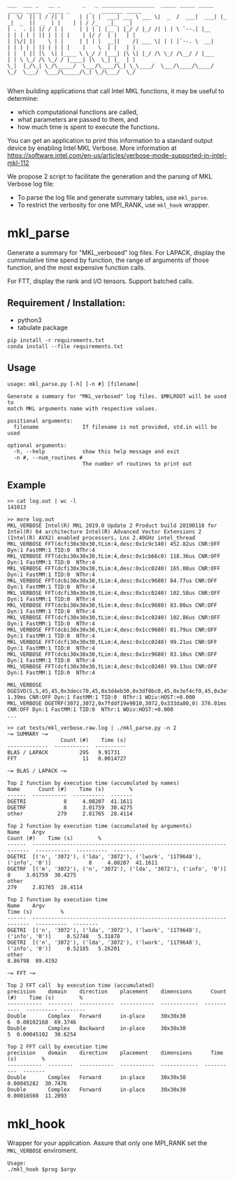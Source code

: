 ```
___  ___ _   __ _       _   _ _________________  _____ _____ _____   _____ _____  _____ _      _   _______ _____ 
|  \/  || | / /| |     | | | |  ___| ___ \ ___ \|  _  /  ___|  ___| |_   _|  _  ||  _  | |    | | / /_   _|_   _|
| .  . || |/ / | |     | | | | |__ | |_/ / |_/ /| | | \ `--.| |__     | | | | | || | | | |    | |/ /  | |   | |  
| |\/| ||    \ | |     | | | |  __||    /| ___ \| | | |`--. \  __|    | | | | | || | | | |    |    \  | |   | |  
| |  | || |\  \| |____ \ \_/ / |___| |\ \| |_/ /\ \_/ /\__/ / |___    | | \ \_/ /\ \_/ / |____| |\  \_| |_  | |  
\_|  |_/\_| \_/\_____/  \___/\____/\_| \_\____/  \___/\____/\____/    \_/  \___/  \___/\_____/\_| \_/\___/  \_/  
                                                                                                                 
```

When building applications that call Intel MKL functions, it may be useful to determine:
 - which computational functions are called,
 - what parameters are passed to them, and
 - how much time is spent to execute the functions.

You can get an application to print this information to a standard output device by enabling Intel MKL Verbose. More information at https://software.intel.com/en-us/articles/verbose-mode-supported-in-intel-mkl-112

We propose 2 script to facilitate the generation and the parsing of MKL Verbose log file:
- To parse the log file and generate summary tables, use `mkl_parse`.
- To restrict the verbosity for one MPI_RANK, use `mkl_hook` wrapper.

# mkl_parse 
Generate a summary for "MKL_verbosed" log files.
For LAPACK, display the cummulative time spend by function, the range of arguments of those function, and the most expensive function calls.

For FTT, display the rank and I/O tensors. Support batched calls.

## Requirement / Installation:
- python3
- tabulate package

```
pip install -r requirements.txt
conda install --file requirements.txt
```
## Usage
```
usage: mkl_parse.py [-h] [-n #] [filename]

Generate a summary for "MKL_verbosed" log files. $MKLROOT will be used to
match MKL arguments name with respective values.

positional arguments:
  filename              If filename is not provided, std.in will be used

optional arguments:
  -h, --help            show this help message and exit
  -n #, --num_routines #
                        The number of routines to print out
```


##  Example
```
>> cat log.out | wc -l
141013

>> more log.out 
MKL_VERBOSE Intel(R) MKL 2019.0 Update 2 Product build 20190118 for Intel(R) 64 architecture Intel(R) Advanced Vector Extensions 2 (Intel(R) AVX2) enabled processors, Lnx 2.40GHz intel_thread
MKL_VERBOSE FFT(dcfi30x30x30,tLim:4,desc:0x1c9c140) 452.82us CNR:OFF Dyn:1 FastMM:1 TID:0  NThr:4
MKL_VERBOSE FFT(dcbi30x30x30,tLim:4,desc:0x1cb66c0) 118.36us CNR:OFF Dyn:1 FastMM:1 TID:0  NThr:4
MKL_VERBOSE FFT(dcfi30x30x30,tLim:4,desc:0x1cc0240) 165.08us CNR:OFF Dyn:1 FastMM:1 TID:0  NThr:4
MKL_VERBOSE FFT(dcbi30x30x30,tLim:4,desc:0x1cc9680) 84.77us CNR:OFF Dyn:1 FastMM:1 TID:0  NThr:4
MKL_VERBOSE FFT(dcfi30x30x30,tLim:4,desc:0x1cc0240) 102.58us CNR:OFF Dyn:1 FastMM:1 TID:0  NThr:4
MKL_VERBOSE FFT(dcbi30x30x30,tLim:4,desc:0x1cc9680) 83.00us CNR:OFF Dyn:1 FastMM:1 TID:0  NThr:4
MKL_VERBOSE FFT(dcfi30x30x30,tLim:4,desc:0x1cc0240) 102.86us CNR:OFF Dyn:1 FastMM:1 TID:0  NThr:4
MKL_VERBOSE FFT(dcbi30x30x30,tLim:4,desc:0x1cc9680) 81.79us CNR:OFF Dyn:1 FastMM:1 TID:0  NThr:4
MKL_VERBOSE FFT(dcfi30x30x30,tLim:4,desc:0x1cc0240) 99.21us CNR:OFF Dyn:1 FastMM:1 TID:0  NThr:4
MKL_VERBOSE FFT(dcbi30x30x30,tLim:4,desc:0x1cc9680) 83.10us CNR:OFF Dyn:1 FastMM:1 TID:0  NThr:4
MKL_VERBOSE FFT(dcfi30x30x30,tLim:4,desc:0x1cc0240) 99.13us CNR:OFF Dyn:1 FastMM:1 TID:0  NThr:4

MKL_VERBOSE DGESVD(S,S,45,45,0x3decc70,45,0x3d4eb30,0x3df0bc0,45,0x3ef4cf0,45,0x3ef8c40,2250,0) 1.39ms CNR:OFF Dyn:1 FastMM:1 TID:0  NThr:1 WDiv:HOST:+0.000
MKL_VERBOSE DGETRF(3072,3072,0x7fddf19e9010,3072,0x333da80,0) 376.01ms CNR:OFF Dyn:1 FastMM:1 TID:0  NThr:1 WDiv:HOST:+0.000
...

>> cat tests/mkl_verbose.raw.log | ./mkl_parse.py -n 2
~= SUMMARY ~=
                 Count (#)    Time (s)
-------------  -----------  ----------
BLAS / LAPACK          295   9.91731
FFT                     11   0.0014727

~= BLAS / LAPACK ~=

Top 2 function by execution time (accumulated by names)
Name      Count (#)    Time (s)        %
------  -----------  ----------  -------
DGETRI            8     4.08207  41.1611
DGETRF            8     3.01759  30.4275
other           279     2.81765  28.4114

Top 2 function by execution time (accumulated by arguments)
Name    Argv                                                                     Count (#)    Time (s)        %
------  ---------------------------------------------------------------------  -----------  ----------  -------
DGETRI  [('n', '3072'), ('lda', '3072'), ('lwork', '1179648'), ('info', '0')]            8     4.08207  41.1611
DGETRF  [('m', '3072'), ('n', '3072'), ('lda', '3072'), ('info', '0')]                   8     3.01759  30.4275
other                                                                                  279     2.81765  28.4114

Top 2 function by execution time
Name    Argv                                                                     Time (s)         %
------  ---------------------------------------------------------------------  ----------  --------
DGETRI  [('n', '3072'), ('lda', '3072'), ('lwork', '1179648'), ('info', '0')]     0.52748   5.31878
DGETRI  [('n', '3072'), ('lda', '3072'), ('lwork', '1179648'), ('info', '0')]     0.52185   5.26201
other                                                                             8.86798  89.4192

~= FFT ~=

Top 2 FFT call  by execution time (accumulated)
precision    domain    direction    placement    dimensions      Count (#)    Time (s)        %
-----------  --------  -----------  -----------  ------------  -----------  ----------  -------
Double       Complex   Forward      in-place     30x30x30                6  0.00102168  69.3746
Double       Complex   Backward     in-place     30x30x30                5  0.00045102  30.6254

Top 2 FFT call by execution time
precision    domain    direction    placement    dimensions      Time (s)        %
-----------  --------  -----------  -----------  ------------  ----------  -------
Double       Complex   Forward      in-place     30x30x30      0.00045282  30.7476
Double       Complex   Forward      in-place     30x30x30      0.00016508  11.2093
```

# mkl_hook
Wrapper  for your application. Assure that only one MPI_RANK set the `MKL_VERBOSE` enviroment.

```
Usage:
./mkl_hook $prog $argv
```
